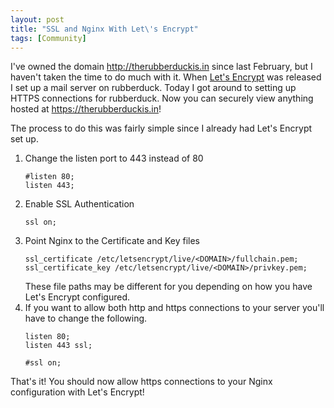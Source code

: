 ```yaml
---
layout: post
title: "SSL and Nginx With Let\'s Encrypt"
tags: [Community]
---
```


I've owned the domain http://therubberduckis.in since last February, but I
haven't taken the time to do much with it. When
[Let's Encrypt](https://letsencrypt.org) was released I set up a mail server on
rubberduck. Today I got around to setting up HTTPS connections for rubberduck.
Now you can securely view anything hosted at https://therubberduckis.in!

The process to do this was fairly simple since I already had Let's Encrypt set
up.

1. Change the listen port to 443 instead of 80
    ```
    #listen 80;
    listen 443;
    ```
2. Enable SSL Authentication
    ```
    ssl on;
    ```
3. Point Nginx to the Certificate and Key files
    ```
    ssl_certificate /etc/letsencrypt/live/<DOMAIN>/fullchain.pem;
    ssl_certificate_key /etc/letsencrypt/live/<DOMAIN>/privkey.pem;
    ```
    These file paths may be different for you depending on how you have Let's
    Encrypt configured.
4. If you want to allow both http and https connections to your server you'll
have to change the following.
    ```
    listen 80;
    listen 443 ssl;

    #ssl on;
    ```

That's it! You should now allow https connections to your Nginx configuration
with Let's Encrypt!
